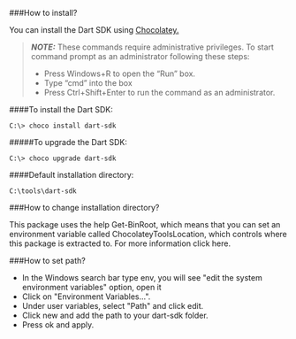 ###How to install?

You can install the Dart SDK using [Chocolatey.][Chocolatey]

> **_NOTE:_** These commands require administrative privileges. To start command prompt as an administrator following these steps:
> 
> - Press Windows+R to open the “Run” box. 
> - Type “cmd” into the box 
> - Press Ctrl+Shift+Enter to run the command as an administrator.

####To install the Dart SDK:

```terminal
C:\> choco install dart-sdk
```

#####To upgrade the Dart SDK:

```terminal
C:\> choco upgrade dart-sdk
```

####Default installation directory:

```terminal
C:\tools\dart-sdk
```

###How to change installation directory?

This package uses the help Get-BinRoot, which means that you can set an environment variable called ChocolateyToolsLocation, which controls where this package is extracted to. For more information click <a ahref=https://docs.chocolatey.org/en-us/create/functions/get-toolslocation>here</a>.

###How to set path?

- In the Windows search bar type env, you will see "edit the system environment variables" option, open it
- Click on "Environment Variables...".
- Under user variables, select "Path" and click edit.
- Click new and add the path to your dart-sdk folder.
- Press ok and apply.

[Chocolatey]: https://chocolatey.org